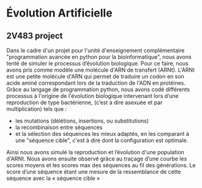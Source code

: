 # Évolution Artificielle

## 2V483 project 

Dans le cadre d'un projet pour l'unité d'enseignement complémentaire "programmation avancée en python pour la bioinformatique", nous avons tenté de simuler le processus d’évolution biologique. Pour ce faire, nous avons pris comme modèle une molécule d'ARN de transfert (ARNt). L'ARNt est une petite molécule d'ARN qui permet de traduire un codon en son acide aminé correspondant lors de la traduction de l'ADN en protéines. Grâce au langage de programmation python, nous avons codé différents processus à l'origine de l'évolution biologique intervenant lors d’une reproduction de type bactérienne, (c’est à dire asexuée et par multiplication) tels que :
* les mutations (délétions, insertions, ou substitutions)
* la recombinaison entre séquences 
* et la sélection des séquences les mieux adaptés, en les comparant à une "séquence cible", c'est à dire dont la configuration est optimale.

Ainsi nous avons simulé la reproduction et l’évolution d'une population d'ARNt. Nous avons ensuite observé grâce au traçage d’une courbe les scores moyens et les scores max des séquences au fil des générations. Le score d’une séquence étant une mesure de la ressemblance de cette séquence avec la « séquence cible »
 

